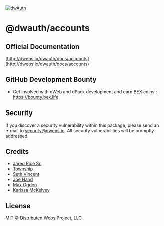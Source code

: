 [![dwAuth](https://raw.githubusercontent.com/DistributedWeb/dweb-design/master/repo-headers/dwauth-header.png)](https://dwebs.io/dwauth)<br>

# @dwauth/accounts

## Official Documentation

[http://dwebs.io/dwauth/docs/accounts](http://dwebs.io/dwauth/docs/accounts)

## GitHub Development Bounty

- Get involved with dWeb and dPack development and earn BEX coins : https://bounty.bex.life

## Security

If you discover a security vulnerability within this package, please send an e-mail to security@dwebs.io. All security vulnerabilities will be promptly addressed.

## Credits

- [Jared Rice Sr.](https://github.com/jaredricesr)
- [Township](https://github.com/township)
- [Seth Vincent](https://github.com/sethvincent)
- [Joe Hand](https://github.com/joehand)
- [Max Ogden](https://github.com/maxogden)
- [Karissa McKelvey](https://github.com/karissa)

## License

[MIT](LICENSE.md) © [Distributed Webs Project, LLC](https://distributedwebs.org)
